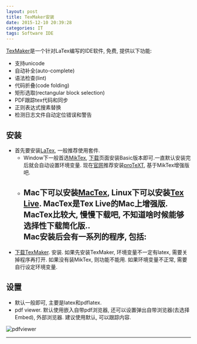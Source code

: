 ```yaml
---
layout: post
title: TexMaker安装
date: 2015-12-10 20:39:28
categories: IT
tags: Software IDE
---
```


[TexMaker](https://en.wikipedia.org/wiki/Texmaker)是一个针对LaTex编写的IDE软件, 免费, 提供以下功能:

- 支持unicode
- 自动补全(auto-complete)
- 语法检查(lint)
- 代码折叠(code folding)
- 矩形选取(rectangular block selection)
- PDF跟踪tex代码和同步
- 正则表达式搜素替换
- 检测日志文件自动定位错误和警告

## 安装

- 首先要安装[LaTex](https://latex-project.org/), 一般推荐使用套件. 
	- Window下一般首选[MikTex](http://miktex.org/), [下载](http://miktex.org/download)页面安装Basic版本即可.一直默认安装完后就会自动设置环境变量. 现在[官网](https://latex-project.org/ftp.html)推荐安装[proTeXT](http://www.tug.org/protext/), 基于MikTex增强版吧.
	- Mac下可以安装[MacTex](https://tug.org/mactex/), Linux下可以安装[Tex Live](http://www.tug.org/texlive/). MacTex是Tex Live的Mac上增强版. MacTex比较大, 慢慢下载吧, 不知道啥时候能够选择性下载简化版..  
	Mac安装后会有一系列的程序, 包括:
		- 
- [下载TexMaker](http://www.xm1math.net/texmaker/download.html). 安装. 如果先安装TexMaker, 环境变量不一定有latex, 需要关掉程序再打开. 如果没有装MikTex, 则功能不能用. 如果环境变量不正常, 需要自行设定环境变量.

## 设置

- 默认一般即可, 主要是latex和pdflatex. 
- pdf viewer. 默认使用嵌入自带pdf浏览器, 还可以设置弹出自带浏览器(去选择Embed), 外部浏览器. 建议使用默认, 可以跟踪内容. 

![pdfviewer](http://i.stack.imgur.com/6CKGz.png)



------
